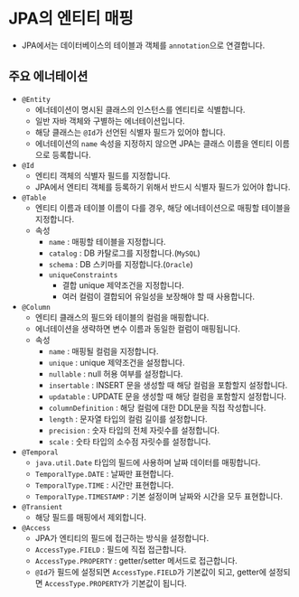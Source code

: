 #   JPA의 엔티티 매핑
- JPA에서는 데이터베이스의 테이블과 객체를 `annotation`으로 연결합니다.

## 주요 에너테이션
- `@Entity`
  - 에너테이션이 명시된 클래스의 인스턴스를 엔티티로 식별합니다.
  - 일반 자바 객체와 구별하는 에너테이션입니다.
  - 해당 클래스는 `@Id`가 선언된 식별자 필드가 있어야 합니다.
  - 에너테이션의 `name` 속성을 지정하지 않으면 JPA는 클래스 이름을 엔티티 이름으로 등록합니다.
- `@Id`
  - 엔티티 객체의 식별자 필드를 지정합니다.
  - JPA에서 엔티티 객체를 등록하기 위해서 반드시 식별자 필드가 있어야 합니다.
- `@Table`
  - 엔티티 이름과 테이블 이름이 다를 경우, 해당 에너테이션으로 매핑할 테이블을 지정합니다.
  - 속성
    - `name` : 매핑할 테이블을 지정합니다.
    - `catalog` : DB 카탈로그를 지정합니다.(`MySQL`)
    - `schema` : DB 스키마를 지정합니다.(`Oracle`)
    - `uniqueConstraints`
      - 결합 unique 제약조건을 지정합니다.
      - 여러 컬럼이 결합되어 유일성을 보장해야 할 때 사용합니다.
- `@Column`
  - 엔티티 클래스의 필드와 테이블의 컬럼을 매핑합니다.
  - 에너테이션을 생략하면 변수 이름과 동일한 컬럼이 매핑됩니다.
  - 속성
    - `name` : 매핑될 컬럼을 지정합니다.
    - `unique` : unique 제약조건을 설정합니다.
    - `nullable` : null 허용 여부를 설정합니다.
    - `insertable` : INSERT 문을 생성할 때 해당 컬럼을 포함할지 설정합니다.
    - `updatable` : UPDATE 문을 생성할 때 해당 컬럼을 포함할지 설정합니다.
    - `columnDefinition` : 해당 컬럼에 대한 DDL문을 직접 작성합니다.
    - `length` : 문자열 타입의 컬럼 길이를 설정합니다.
    - `precision` : 숫자 타입의 전체 자릿수를 설정합니다.
    - `scale` :  숫타 타입의 소수점 자릿수를 설정합니다.
- `@Temporal`
  - `java.util.Date` 타입의 필드에 사용하며 날짜 데이터를 매핑합니다.
  - `TemporalType.DATE` : 날짜만 표현합니다.
  - `TemporalType.TIME` : 시간만 표현합니다.
  - `TemporalType.TIMESTAMP` : 기본 설정이며 날짜와 시간을 모두 표현합니다.
- `@Transient`
  - 해당 필드를 매핑에서 제외합니다.
- `@Access`
  - JPA가 엔티티의 필드에 접근하는 방식을 설정합니다.
  - `AccessType.FIELD` : 필드에 직접 접근합니다.
  - `AccessType.PROPERTY` : getter/setter 메서드로 접근합니다.
  - `@Id`가 필드에 설정되면 `AccessType.FIELD`가 기본값이 되고, getter에 설정되면 `AccessType.PROPERTY`가 기본값이 됩니다.